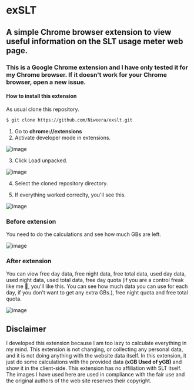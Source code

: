 # exSLT

## A simple Chrome browser extension to view useful information on the SLT usage meter web page.

### This is a Google Chrome extension and I have only tested it for my Chrome browser. If it doesn't work for your Chrome browser, open a new issue.

#### How to install this extension

As usual clone this repository.

```bash
$ git clone https://github.com/Niweera/exslt.git
```

1. Go to **chrome://extensions**
2. Activate developer mode in extensions.

![image](https://cdn.discordapp.com/attachments/696241860582309911/735128547340976199/unknown.png)

3. Click Load unpacked.

![image](https://cdn.discordapp.com/attachments/696241860582309911/735128592480206858/unknown.png)

4. Select the cloned repository directory.

5. If everything worked correclty, you'll see this.

![image](https://cdn.discordapp.com/attachments/696241860582309911/735128697081954304/unknown.png)

### Before extension

You need to do the calculations and see how much GBs are left.

![image](https://i.imgur.com/dqYvbGt.jpg)

### After extension

You can view free day data, free night data, free total data, used day data, used night data, used total data, free day quota (if you are a control freak like me 🤣, you'll like this. You can see how much data you can use for each day, if you don't want to get any extra GBs.), free night quota and free total quota.

![image](https://i.imgur.com/Q6HJM3O.jpg)

## Disclaimer

I developed this extension because I am too lazy to calculate everything in my mind. This extension is not changing, or collecting any personal data, and it is not doing anything with the website data itself. In this extension, it just do some calculations with the provided data **(xGB Used of yGB)** and show it in the client-side. This extension has no affiliation with SLT itself. The images I have used here are used in compliance with the fair use and the original authors of the web site reserves their copyright.
